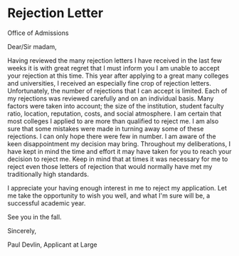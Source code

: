 # Rejection Letter


Office of Admissions

Dear/Sir madam,

Having reviewed the many rejection letters I have received in the last few weeks it is with great regret that I must inform you I am unable to accept your rejection at this time. This year after applying to a great many colleges and universities, I received an especially fine crop of rejection letters. Unfortunately, the number of rejections that I can accept is limited. Each of my rejections was reviewed carefully and on an individual basis. Many factors were taken into account; the size of the institution, student faculty ratio, location, reputation, costs, and social atmosphere. I am certain that most colleges I applied to are more than qualified to reject me. I am also sure that some mistakes were made in turning away some of these rejections. I can only hope there were few in number. I am aware of the keen disappointment my decision may bring. Throughout my deliberations, I have kept in mind the time and effort it may have taken for you to reach your decision to reject me. Keep in mind that at times it was necessary for me to reject even those letters of rejection that would normally have met my traditionally high standards.

I appreciate your having enough interest in me to reject my application. Let me take the opportunity to wish you well, and what I'm sure will be, a successful academic year.

See you in the fall.

Sincerely,

Paul Devlin, Applicant at Large